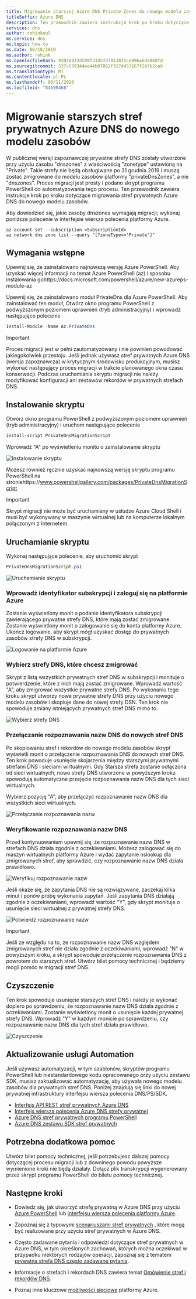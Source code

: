 ```yaml
---
title: Migrowanie starszej Azure DNS Private Zones do nowego modelu zasobów
titleSuffix: Azure DNS
description: Ten przewodnik zawiera instrukcje krok po kroku dotyczące migrowania starszych prywatnych stref DNS do najnowszego modelu zasobów
services: dns
author: rohinkoul
ms.service: dns
ms.topic: how-to
ms.date: 06/18/2019
ms.author: rohink
ms.openlocfilehash: 9302e922d509f3145fd7913835ce896a6da860fd
ms.sourcegitcommit: 537c539344ee44b07862f317d453267f2b7b2ca6
ms.translationtype: MT
ms.contentlocale: pl-PL
ms.lasthandoff: 06/11/2020
ms.locfileid: "84699468"
---
```

# <a name="migrating-legacy-azure-dns-private-zones-to-new-resource-model"></a>Migrowanie starszych stref prywatnych Azure DNS do nowego modelu zasobów

W publicznej wersji zapoznawczej prywatne strefy DNS zostały utworzone przy użyciu zasobu "dnszones" z właściwością "zonetype" ustawioną na "Private". Takie strefy nie będą obsługiwane po 31 grudnia 2019 i muszą zostać zmigrowane do modelu zasobów platformy "privateDnsZones", a nie "dnszones". Proces migracji jest prosty i podano skrypt programu PowerShell do automatyzowania tego procesu. Ten przewodnik zawiera instrukcje krok po kroku dotyczące migrowania stref prywatnych Azure DNS do nowego modelu zasobów.

Aby dowiedzieć się, jakie zasoby dnszones wymagają migracji; wykonaj poniższe polecenie w interfejsie wiersza polecenia platformy Azure.
```azurecli
az account set --subscription <SubscriptionId>
az network dns zone list --query "[?zoneType=='Private']"
```

## <a name="prerequisites"></a>Wymagania wstępne

Upewnij się, że zainstalowano najnowszą wersję Azure PowerShell. Aby uzyskać więcej informacji na temat Azure PowerShell (az) i sposobu instalowania gohttps://docs.microsoft.com/powershell/azure/new-azureps-module-az

Upewnij się, że zainstalowano moduł PrivateDns dla Azure PowerShell. Aby zainstalować ten moduł, Otwórz okno programu PowerShell z podwyższonym poziomem uprawnień (tryb administracyjny) i wprowadź następujące polecenie

```powershell
Install-Module -Name Az.PrivateDns
```

>[!IMPORTANT]
>Proces migracji jest w pełni zautomatyzowany i nie powinien powodować jakiegokolwiek przestoju. Jeśli jednak używasz stref prywatnych Azure DNS (wersja zapoznawcza) w krytycznym środowisku produkcyjnym, musisz wykonać następujący proces migracji w trakcie planowanego okna czasu konserwacji. Podczas uruchamiania skryptu migracji nie należy modyfikować konfiguracji ani zestawów rekordów w prywatnych strefach DNS.

## <a name="installing-the-script"></a>Instalowanie skryptu

Otwórz okno programu PowerShell z podwyższonym poziomem uprawnień (tryb administracyjny) i uruchom następujące polecenie

```powershell
install-script PrivateDnsMigrationScript
```

Wprowadź "A" po wyświetleniu monitu o zainstalowanie skryptu

![Instalowanie skryptu](./media/private-dns-migration-guide/install-migration-script.png)

Możesz również ręcznie uzyskać najnowszą wersję skryptu programu PowerShell na stroniehttps://www.powershellgallery.com/packages/PrivateDnsMigrationScript

>[!IMPORTANT]
>Skrypt migracji nie może być uruchamiany w usłudze Azure Cloud Shell i musi być wykonywany w maszynie wirtualnej lub na komputerze lokalnym połączonym z Internetem.

## <a name="running-the-script"></a>Uruchamianie skryptu

Wykonaj następujące polecenie, aby uruchomić skrypt

```powershell
PrivateDnsMigrationScript.ps1
```

![Uruchamianie skryptu](./media/private-dns-migration-guide/running-migration-script.png)

### <a name="enter-the-subscription-id-and-sign-in-to-azure"></a>Wprowadź identyfikator subskrypcji i zaloguj się na platformie Azure

Zostanie wyświetlony monit o podanie identyfikatora subskrypcji zawierającego prywatne strefy DNS, które mają zostać zmigrowane. Zostanie wyświetlony monit o zalogowanie się do konta platformy Azure. Ukończ logowanie, aby skrypt mógł uzyskać dostęp do prywatnych zasobów strefy DNS w subskrypcji.

![Logowanie na platformie Azure](./media/private-dns-migration-guide/login-migration-script.png)

### <a name="select-the-dns-zones-you-want-to-migrate"></a>Wybierz strefy DNS, które chcesz zmigrować

Skrypt z listą wszystkich prywatnych stref DNS w subskrypcji i monituje o potwierdzenie, które z nich mają zostać zmigrowane. Wprowadź wartość "A", aby zmigrować wszystkie prywatne strefy DNS. Po wykonaniu tego kroku skrypt utworzy nowe prywatne strefy DNS przy użyciu nowego modelu zasobów i skopiuje dane do nowej strefy DSN. Ten krok nie spowoduje zmiany istniejących prywatnych stref DNS mimo to.

![Wybierz strefy DNS](./media/private-dns-migration-guide/migratezone-migration-script.png)

### <a name="switching-dns-resolution-to-the-new-dns-zones"></a>Przełączanie rozpoznawania nazw DNS do nowych stref DNS

Po skopiowaniu stref i rekordów do nowego modelu zasobów skrypt wyświetli monit o przełączenie rozpoznawania DNS do nowych stref DNS. Ten krok powoduje usunięcie skojarzenia między starszymi prywatnymi strefami DNS i sieciami wirtualnymi. Gdy Starsza strefa zostanie odłączona od sieci wirtualnych, nowe strefy DNS utworzone w powyższym kroku spowodują automatyczne przejęcie rozpoznawania nazw DNS dla tych sieci wirtualnych.

Wybierz pozycję "A", aby przełączyć rozpoznawanie nazw DNS dla wszystkich sieci wirtualnych.

![Przełączanie rozpoznawania nazw](./media/private-dns-migration-guide/switchresolution-migration-script.png)

### <a name="verify-the-dns-resolution"></a>Weryfikowanie rozpoznawania nazw DNS

Przed kontynuowaniem upewnij się, że rozpoznawanie nazw DNS w strefach DNS działa zgodnie z oczekiwaniami. Możesz zalogować się do maszyn wirtualnych platformy Azure i wydać zapytanie nslookup dla zmigrowanych stref, aby sprawdzić, czy rozpoznawanie nazw DNS działa prawidłowo.

![Weryfikuj rozpoznawanie nazw](./media/private-dns-migration-guide/verifyresolution-migration-script.png)

Jeśli okaże się, że zapytania DNS nie są rozwiązywane, zaczekaj kilka minut i ponów próbę wykonania zapytań. Jeśli zapytania DNS działają zgodnie z oczekiwaniami, wprowadź wartość "Y", gdy skrypt monituje o usunięcie sieci wirtualnej z prywatnej strefy DNS.

![Potwierdź rozpoznawanie nazw](./media/private-dns-migration-guide/confirmresolution-migration-script.png)

>[!IMPORTANT]
>Jeśli ze względu na to, że rozpoznawanie nazw DNS względem zmigrowanych stref nie działa zgodnie z oczekiwaniami, wprowadź "N" w powyższym kroku, a skrypt spowoduje przełączenie rozpoznawania DNS z powrotem do starszych stref. Utwórz bilet pomocy technicznej i będziemy mogli pomóc w migracji stref DNS.

## <a name="cleanup"></a>Czyszczenie

Ten krok spowoduje usunięcie starszych stref DNS i należy je wykonać dopiero po sprawdzeniu, że rozpoznawanie nazw DNS działa zgodnie z oczekiwaniami. Zostanie wyświetlony monit o usunięcie każdej prywatnej strefy DNS. Wprowadź "Y" w każdym monicie po sprawdzeniu, czy rozpoznawanie nazw DNS dla tych stref działa prawidłowo.

![Czyszczenie](./media/private-dns-migration-guide/cleanup-migration-script.png)

## <a name="update-your-automation"></a>Aktualizowanie usługi Automation

Jeśli używasz automatyzacji, w tym szablonów, skryptów programu PowerShell lub niestandardowego kodu opracowanego przy użyciu zestawu SDK, musisz zaktualizować automatyzację, aby używała nowego modelu zasobów dla prywatnych stref DNS. Poniżej znajdują się linki do nowej prywatnej infrastruktury interfejsu wiersza polecenia DNS/PS/SDK.
* [Interfejs API REST stref prywatnych Azure DNS](https://docs.microsoft.com/rest/api/dns/privatedns/privatezones)
* [Interfejs wiersza polecenia Azure DNS strefy prywatnej](https://docs.microsoft.com/cli/azure/ext/privatedns/network/private-dns?view=azure-cli-latest)
* [Azure DNS stref prywatnych programu PowerShell](https://docs.microsoft.com/powershell/module/az.privatedns/?view=azps-2.3.2)
* [Azure DNS zestawu SDK stref prywatnych](https://docs.microsoft.com/dotnet/api/overview/azure/privatedns/management?view=azure-dotnet-preview)

## <a name="need-further-help"></a>Potrzebna dodatkowa pomoc

Utwórz bilet pomocy technicznej, jeśli potrzebujesz dalszej pomocy dotyczącej procesu migracji lub z dowolnego powodu powyższe wymienione kroki nie będą działały. Dołącz plik transkrypcji wygenerowany przez skrypt programu PowerShell do biletu pomocy technicznej.

## <a name="next-steps"></a>Następne kroki

* Dowiedz się, jak utworzyć strefę prywatną w Azure DNS przy użyciu [Azure PowerShell](./private-dns-getstarted-powershell.md) lub [interfejsu wiersza polecenia platformy Azure](./private-dns-getstarted-cli.md).

* Zapoznaj się z typowymi [scenariuszami stref prywatnych](./private-dns-scenarios.md) , które mogą być realizowane przy użyciu stref prywatnych w Azure DNS.

* Często zadawane pytania i odpowiedzi dotyczące stref prywatnych w Azure DNS, w tym określonych zachowań, których można oczekiwać w przypadku niektórych rodzajów operacji, zapoznaj się z tematem [prywatna strefa DNS często zadawane pytania](./dns-faq-private.md).

* Informacje o strefach i rekordach DNS zawiera temat [Omówienie stref i rekordów DNS](dns-zones-records.md).

* Poznaj inne kluczowe [możliwości sieciowe](../networking/networking-overview.md) platformy Azure.
